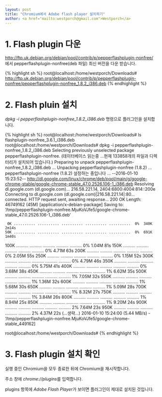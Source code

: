 ```yaml
---                               
layout: post
title: "Chromium에서 Adobe flash player 설치하기" 
author: <a href="mailto:westporch@gmail.com">Westporch</a>
---
```



# 1. Flash plugin 다운

http://ftp.uk.debian.org/debian/pool/contrib/p/pepperflashplugin-nonfree/ 에서 pepperflashplugin-nonfree(deb 파일) 최신 버전을 다운 받습니다.

{% highlight sh %}
root@localhost:/home/westporch/Downloads# http://ftp.uk.debian.org/debian/pool/contrib/p/pepperflashplugin-nonfree/pepperflashplugin-nonfree_1.8.2_i386.deb
{% endhighlight %}

# 2. Flash pluin 설치

*dpkg -i pepperflashplugin-nonfree_1.8.2_i386.deb* 명령으로 플러그인을 설치합니다.

{% highlight sh %}
root@localhost:/home/westporch/Downloads# ls
flashplugin-nonfree_3.6.1_i386.deb
root@localhost:/home/westporch/Downloads# dpkg -i pepperflashplugin-nonfree_1.8.2_i386.deb 
Selecting previously unselected package pepperflashplugin-nonfree.
(데이터베이스 읽는중 ...현재 133858개의 파일과 디렉터리가 설치되어 있습니다.)
Preparing to unpack pepperflashplugin-nonfree_1.8.2_i386.deb ...
Unpacking pepperflashplugin-nonfree (1.8.2) ...
pepperflashplugin-nonfree (1.8.2) 설정하는 중입니다 ...
--2016-01-10 15:23:52--  http://dl.google.com/linux/chrome/deb/pool/main/g/google-chrome-stable/google-chrome-stable_47.0.2526.106-1_i386.deb
Resolving dl.google.com (dl.google.com)... 216.58.221.14, 2404:6800:4004:814::200e
Connecting to dl.google.com (dl.google.com)|216.58.221.14|:80... connected.
HTTP request sent, awaiting response... 200 OK
Length: 46749162 (45M) [application/x-debian-package]
Saving to: ‘/tmp/pepperflashplugin-nonfree.MjuKoVJfe5/google-chrome-stable_47.0.2526.106-1_i386.deb’

     0K .......... .......... .......... .......... ..........  0%  340K 2m14s
    50K .......... .......... .......... .......... ..........  0%  691K 1m40s
   100K .......... .......... .......... .......... ..........  0% 1.04M 81s
   150K .......... .......... .......... .......... ..........  0% 4.71M 63s
   200K .......... .......... .......... .......... ..........  0% 2.05M 55s
   250K .......... .......... .......... .......... ..........  0% 1.15M 52s
   300K .......... .......... .......... .......... ..........  0% 4.79M 46s
   350K .......... .......... .......... .......... ..........  0% 5.75M 41s
   400K .......... .......... .......... .......... ..........  0% 3.68M 38s
   450K .......... .......... .......... .......... ..........  1% 6.62M 35s
   500K .......... .......... .......... .......... ..........  1% 7.05M 32s
   550K .......... .......... .......... .......... ..........  1% 1.36M 32s
   600K .......... .......... .......... .......... ..........  1% 5.68M 30s
   650K .......... .......... .......... .......... ..........  1% 5.09M 28s
   700K .......... .......... .......... .......... ..........  1% 8.32M 27s
   750K .......... .......... .......... .......... ..........  1% 3.84M 26s
   800K .......... .......... .......... .......... ..........  1% 8.94M 25s
   850K .......... .......... .......... .......... ..........  1% 9.20M 24s
   900K .......... .......... .......... .......... ..........  2% 7.64M 23s
   950K .......... .......... .......... .......... ..........  2% 4.37M 22s
(...생략...)
2016-01-10 15:24:00 (5.44 MB/s) - ‘/tmp/pepperflashplugin-nonfree.MjuKoVJfe5/google-chrome-stable_449162]

root@localhost:/home/westporch/Downloads#
{% endhighlight %}

# 3. Flash plugin 설치 확인

실행 중인 Chromium을 모두 종료한 뒤에 Chromium을 재시작합니다.

주소 창에 *chrome://plugins*를 입력합니다.

plugins 항목에 *Adobe Flash Player*가 보이면 플러그인이 제대로 설치된 것입니다.

